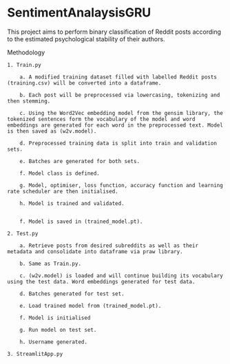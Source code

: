 # SentimentAnalaysisGRU
This project aims to perform binary classification of Reddit posts according to the estimated psychological stability of their authors. 

Methodology
	
	1. Train.py
		
		a. A modified training dataset filled with labelled Reddit posts (training.csv) will be converted into a dataframe. 
		
		b. Each post will be preprocessed via lowercasing, tokenizing and then stemming. 
		
		c. Using the Word2Vec embedding model from the gensim library, the tokenized sentences form the vocabulary of the model and word embeddings are generated for each word in the preprocessed text. Model is then saved as (w2v.model).
		
		d. Preprocessed training data is split into train and validation sets.
		
		e. Batches are generated for both sets.
		
		f. Model class is defined.
		
		g. Model, optimiser, loss function, accuracy function and learning rate scheduler are then initialised.
		
		h. Model is trained and validated.
		
		
		f. Model is saved in (trained_model.pt). 
	
	2. Test.py
		
		a. Retrieve posts from desired subreddits as well as their metadata and consolidate into dataframe via praw library.
		
		b. Same as Train.py.
		
		c. (w2v.model) is loaded and will continue building its vocabulary using the test data. Word embeddings generated for test data. 
		
		d. Batches generated for test set.
		
		e. Load trained model from (trained_model.pt).
		
		f. Model is initialised
		
		g. Run model on test set.
		
		h. Username generated. 
	
	3. StreamlitApp.py
